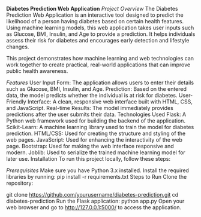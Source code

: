 **Diabetes Prediction Web Application**
_Project Overview_
The Diabetes Prediction Web Application is an interactive tool designed to predict the likelihood of a person having diabetes based on certain health features. Using machine learning models, this web application takes user inputs such as Glucose, BMI, Insulin, and Age to provide a prediction. It helps individuals assess their risk for diabetes and encourages early detection and lifestyle changes.

This project demonstrates how machine learning and web technologies can work together to create practical, real-world applications that can improve public health awareness.

_Features_
User Input Form: The application allows users to enter their details such as Glucose, BMI, Insulin, and Age.
Prediction: Based on the entered data, the model predicts whether the individual is at risk for diabetes.
User-Friendly Interface: A clean, responsive web interface built with HTML, CSS, and JavaScript.
Real-time Results: The model immediately provides predictions after the user submits their data.
Technologies Used
Flask: A Python web framework used for building the backend of the application.
Scikit-Learn: A machine learning library used to train the model for diabetes prediction.
HTML/CSS: Used for creating the structure and styling of the web pages.
JavaScript: Used for enhancing the interactivity of the web page.
Bootstrap: Used for making the web interface responsive and modern.
Joblib: Used to serialize the trained machine learning model for later use.
Installation
To run this project locally, follow these steps:

_Prerequisites_
Make sure you have Python 3.x installed.
Install the required libraries by running:
pip install -r requirements.txt
Steps to Run
Clone the repository:

git clone https://github.com/yourusername/diabetes-prediction.git
cd diabetes-prediction
Run the Flask application:
python app.py
Open your web browser and go to http://127.0.0.1:5000/ to access the application.
